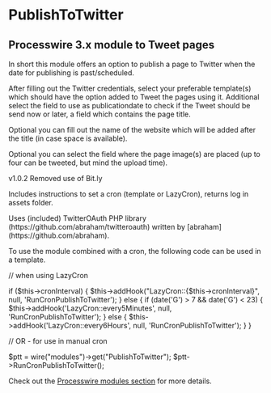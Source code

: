 # PublishToTwitter
<span itemprop="name">Processwire 3.x module to Tweet pages</span>
------------

<p itemprop="description">In short this module offers an option to publish a page to Twitter when the date for publishing is past/scheduled.</p>


<p>After filling out the Twitter credentials, select your preferable template(s) which should have the option added to Tweet the pages using it. Additional select the field to use as publicationdate to check if the Tweet should be send now or later, a field which contains the page title.</p>


<p>Optional you can fill out the name of the website which will be added after the title (in case space is available).</p>

<p>Optional you can select the field where the page image(s) are placed (up to four can be tweeted, but mind the upload time).</p>

<p>v1.0.2 Removed use of Bit.ly</p>

<p>Includes instructions to set a cron (template or LazyCron), returns log in assets folder.</p>


<p>Uses (included) TwitterOAuth PHP library (https://github.com/abraham/twitteroauth) written by [abraham](https://github.com/abraham).</p>


To use the module combined with a cron, the following code can be used in a template.

// when using LazyCron

if ($this->cronInterval) {
    $this->addHook("LazyCron::{$this->cronInterval}", null, 'RunCronPublishToTwitter');
} else {
    if (date('G') > 7 && date('G') < 23) {
        $this->addHook('LazyCron::every5Minutes', null, 'RunCronPublishToTwitter');
    } else {
        $this->addHook('LazyCron::every6Hours', null, 'RunCronPublishToTwitter');
    }
}


// OR - for use in manual cron

$ptt = wire("modules")->get("PublishToTwitter");
$ptt->RunCronPublishToTwitter();

Check out the [Processwire modules section](http://modules.processwire.com/modules/publish-to-twitter/) for more details.